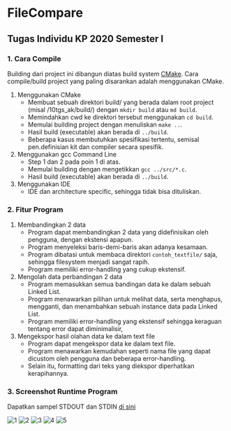 # FileCompare
## Tugas Individu KP 2020 Semester I

### 1. Cara Compile
Building dari project ini dibangun diatas build system [CMake](https://cmake.org/). Cara compile/build project yang paling disarankan adalah menggunakan CMake.

1. Menggunakan CMake
	- Membuat sebuah direktori build/ yang berada dalam root project (misal /10tgs_ak/build/) dengan `mkdir build` atau `md build`.
	- Memindahkan cwd ke direktori tersebut menggunakan `cd build`.
	- Memulai building project dengan menuliskan `make ..`.
	- Hasil build (executable) akan berada di `../build`.
	- Beberapa kasus membutuhkan spesifikasi tertentu, semisal pen.definisian kit dan compiler secara spesifik.
2. Menggunakan gcc Command Line
	- Step 1 dan 2 pada poin 1 di atas.
	- Memulai building dengan mengetikkan `gcc ../src/*.c`.
	- Hasil build (executable) akan berada di `../build`.
3. Menggunakan IDE
	- IDE dan architecture specific, sehingga tidak bisa dituliskan.


### 2. Fitur Program
1. Membandingkan 2 data
	- Program dapat membandingkan 2 data yang didefinisikan oleh pengguna, dengan ekstensi apapun.
	- Program menyeleksi baris-demi-baris akan adanya kesamaan.
	- Program dibatasi untuk membaca direktori `contoh_textfile/` saja, sehingga filesystem menjadi sangat rapih.
	- Program memiliki error-handling yang cukup ekstensif.
2. Mengolah data perbandingan 2 data
	- Program memasukkan semua bandingan data ke dalam sebuah Linked List.
	- Program menawarkan pilihan untuk melihat data, serta menghapus, mengganti, dan menambahkan sebuah instance data pada Linked List.
	- Program memiliki error-handling yang ekstensif sehingga keraguan tentang error dapat diminimalisir,
3. Mengekspor hasil olahan data ke dalam text file
	- Program dapat mengekspor data ke dalam text file.
	- Program menawarkan kemudahan seperti nama file yang dapat dicustom oleh pengguna dan beberapa error-handling. 
	- Selain itu, formatting dari teks yang diekspor diperhatikan kerapihannya.


### 3. Screenshot Runtime Program

Dapatkan sampel STDOUT dan STDIN [di sini](https://pastebin.com/ij0efmuz)

![1](https://cdn.discordapp.com/attachments/758566679289790464/789557533794107477/unknown.png)
![2](https://cdn.discordapp.com/attachments/758566679289790464/789557581730283570/unknown.png)
![3](https://cdn.discordapp.com/attachments/758566679289790464/789557630129012736/unknown.png)
![4](https://cdn.discordapp.com/attachments/758566679289790464/789557682154504212/unknown.png)
![5](https://cdn.discordapp.com/attachments/758566679289790464/789557904809394226/unknown.png)

